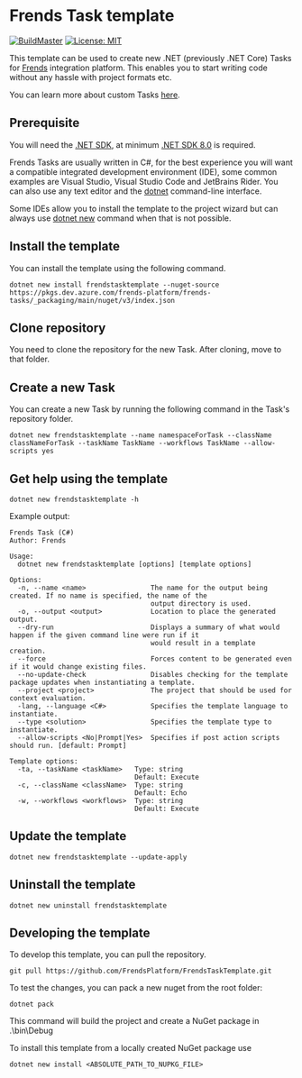 # Frends Task template

[![BuildMaster](https://github.com/FrendsPlatform/FrendsTaskTemplate/actions/workflows/BuildMaster.yml/badge.svg)](https://github.com/FrendsPlatform/FrendsTaskTemplate/actions/workflows/BuildMaster.yml)
[![License: MIT](https://img.shields.io/badge/License-MIT-green.svg)](https://opensource.org/licenses/MIT)

This template can be used to create new .NET (previously .NET Core) Tasks for [Frends](https://frends.com) integration
platform. This enables you to start writing code without any hassle with project formats etc.

You can learn more about custom Tasks [here](https://docs.frends.com/en/articles/2206746-custom-tasks).

## Prerequisite

You will need the [.NET SDK](https://dotnet.microsoft.com/en-us/download/dotnet), at
minimum [.NET SDK 8.0](https://dotnet.microsoft.com/en-us/download/dotnet/8.0) is required.

Frends Tasks are usually written in C#, for the best experience you will want a compatible integrated development
environment (IDE), some common examples are Visual Studio, Visual Studio Code and JetBrains Rider. You can also use any
text editor and the [dotnet](https://learn.microsoft.com/en-us/dotnet/core/tools/) command-line interface.

Some IDEs allow you to install the template to the project wizard but can always
use [dotnet new](https://learn.microsoft.com/en-us/dotnet/core/tools/dotnet-new) command when that is not possible.

## Install the template

You can install the template using the following command.

`dotnet new install frendstasktemplate --nuget-source https://pkgs.dev.azure.com/frends-platform/frends-tasks/_packaging/main/nuget/v3/index.json`

## Clone repository

You need to clone the repository for the new Task. After cloning, move to that folder.

## Create a new Task

You can create a new Task by running the following command in the Task's repository folder.

`dotnet new frendstasktemplate --name namespaceForTask --className classNameForTask --taskName TaskName --workflows TaskName --allow-scripts yes`

## Get help using the template

`dotnet new frendstasktemplate -h`

Example output:

```
Frends Task (C#)
Author: Frends

Usage:
  dotnet new frendstasktemplate [options] [template options]

Options:
  -n, --name <name>                The name for the output being created. If no name is specified, the name of the
                                   output directory is used.
  -o, --output <output>            Location to place the generated output.
  --dry-run                        Displays a summary of what would happen if the given command line were run if it
                                   would result in a template creation.
  --force                          Forces content to be generated even if it would change existing files.
  --no-update-check                Disables checking for the template package updates when instantiating a template.
  --project <project>              The project that should be used for context evaluation.
  -lang, --language <C#>           Specifies the template language to instantiate.
  --type <solution>                Specifies the template type to instantiate.
  --allow-scripts <No|Prompt|Yes>  Specifies if post action scripts should run. [default: Prompt]

Template options:
  -ta, --taskName <taskName>   Type: string
                               Default: Execute
  -c, --className <className>  Type: string
                               Default: Echo
  -w, --workflows <workflows>  Type: string
                               Default: Execute
```

## Update the template

`dotnet new frendstasktemplate --update-apply`

## Uninstall the template

`dotnet new uninstall frendstasktemplate`

## Developing the template

To develop this template, you can pull the repository.

`git pull https://github.com/FrendsPlatform/FrendsTaskTemplate.git`

To test the changes, you can pack a new nuget from the root folder:

`dotnet pack`

This command will build the project and create a NuGet package in .\bin\Debug

To install this template from a locally created NuGet package use

`dotnet new install <ABSOLUTE_PATH_TO_NUPKG_FILE>`
